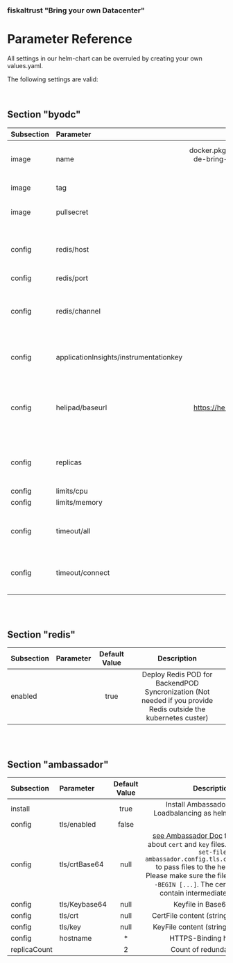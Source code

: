 ### fiskaltrust "Bring your own Datacenter"
# Parameter Reference

All settings in our helm-chart can be overruled by creating your own values.yaml.

The following settings are valid:

<br>

## Section "byodc"

| Subsection | Parameter | Default Value | Description |
| :----- | :----- | :------: | :-----------: |
| image | name | docker.pkg.github.com/fiskaltrust/product-de-bring-your-own-datacenter/byodc-mysql-fiskaly | URI of container image which is used as BackendPOD. This URI is preset to fiskaltrust github packges registry|
| image | tag | null | override default version of the byod POD |
| image | pullsecret | false | ByoDC is public available so the container registry can be usend without authentication |
| config | redis/host | redis | Hostname for Redis instance (Must be DNS resolvable. By default the redis instance runs as POD on the same cluster so  cluster-resolution should work) |
| config | redis/port | 6379 | Port to access Redis instance |
| config | redis/channel | byodc | Redis Pub/Sub channel which should be used. Take care to take 2 different channels if Producion and Sandbox environments are running on the same cluster! |
| config | applicationInsights/instrumentationkey | null | Override Microsoft Application Insights Tenant. By default fiskaltrust Application Insights is used |
| config | helipad/baseurl | https://helipad-sandbox.fiskaltrust.cloud | URL for fiskaltrust.helipad to get Cashboxconfiguration and upload Data. (Sandbox: https://helipad-sandbox.fiskaltrust.cloud, Production: https://helipad.fiskaltrust.cloud) |
| config | replicas | 10 | Number of BackendPODs which are deployed. See the "limits" section for calculation of needed noderesources and PODCount |
| config | limits/cpu | 100m | See Kubernetes doc [here](https://kubernetes.io/docs/concepts/configuration/manage-resources-containers/#resource-units-in-kubernetes)  
| config | limits/memory | 100Mi |  |
| config | timeout/all | 0 | Ambassador timeout for the complete TCP transaction in ms (0...no timeout. See [Ambassador doc](https://www.getambassador.io/docs/latest/topics/using/timeouts/#request-timeout-timeout_ms) value "timeout_ms"|
| config | timeout/connect | 15_000 | Ambassador timeout for the TCP connection esteblishment in ms. See [Ambassador doc](https://www.getambassador.io/docs/latest/topics/using/timeouts/#connect-timeout-connect_timeout_ms) value "connect_timeout_ms" |
|  |  |  |  |

<br><br>

## Section "redis"

| Subsection | Parameter | Default Value | Description |
| :----- | :----- | :------: | :-----------: |
| enabled |  | true | Deploy Redis POD for BackendPOD Syncronization (Not needed if you provide Redis outside the kubernetes custer) |

<br><br>

## Section "ambassador"

| Subsection | Parameter | Default Value | Description |
| :----- | :----- | :------: | :-----------: |
| install |  | true | Install Ambassador PODs for Loadbalancing as helm dependency|
| config | tls/enabled | false |  |
| config | tls/crtBase64 | null | [see Ambassador Doc](https://www.getambassador.io/docs/latest/howtos/tls-termination/#create-a-self-signed-certificate) for information about `cert` and `key` files. You can use `--set-file ambassador.config.tls.crt="./cert.pem"` to pass files to the helm command. Please make sure the files start with `-----BEGIN [...]`. The cert file may also contain intermediate certificates |
| config | tls/Keybase64 | null | Keyfile in Base64 String |
| config | tls/crt | null | CertFile content (string) not encoded |
| config | tls/key | null | KeyFile content (string) not encoded |
| config | hostname | * | HTTPS-Binding hostname |
| replicaCount |  | 2 | Count of redundant PODs |

